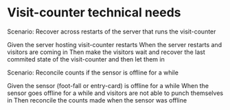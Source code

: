 # Visit-counter technical needs

Scenario: Recover across restarts of the server
that runs the visit-counter

  Given the server hosting visit-counter restarts
  When the server restarts
  and visitors are coming in
  Then make the visitors wait
  and recover the last commited state of the visit-counter
  and then let them in

Scenario: Reconcile counts if the sensor is offline for a while

  Given the sensor (foot-fall or entry-card) is offline for a while
  When the sensor goes offline for a while
  and visitors are not able to punch themselves in
  Then reconcile the counts made when the sensor was offline
